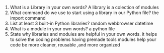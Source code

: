 
1. What is a Library in your own words? 
A library is a colection of modules
2. What command do we use to start using a library in our Python file? 
the import command
3. List at least 3 built-in Python libraries?
random 
webbrowser
datetime
4. What is a module in your own words?
a python file
5. State why libraries and modules are helpful in your own words.
it helps to solve the coding problems 
having premade tools
modules help your code be more cleaner, reusable ,and more organized 